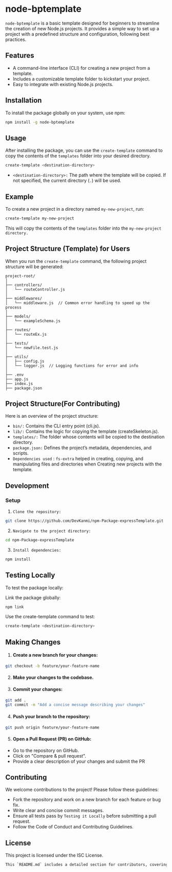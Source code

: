 # node-bptemplate

`node-bptemplate` is a basic template designed for beginners to streamline the creation of new Node.js projects. It provides a simple way to set up a project with a predefined structure and configuration, following best practices.

## Features

- A command-line interface (CLI) for creating a new project from a template.
- Includes a customizable template folder to kickstart your project.
- Easy to integrate with existing Node.js projects.

## Installation

To install the package globally on your system, use npm:

```bash
npm install -g node-bptemplate
```
## Usage
After installing the package, you can use the `create-template` command to copy the contents of the `templates` folder into your desired directory.

```bash
create-template <destination-directory>
```
- `<destination-directory>:` The path where the template will be copied. If not specified, the current directory (`.`) will be used.

## Example
To create a new project in a directory named `my-new-project`, run:

```bash
create-template my-new-project
```
This will copy the contents of the `templates` folder into the `my-new-project directory.`



## Project Structure (Template) for Users

When you run the `create-template` command, the following project structure will be generated:
``` arduino
project-root/
│
├── controllers/
│   └── routeController.js
│
├── middlewares/
│   └── middleware.js  // Common error handling to speed up the process
│
├── models/
│   └── exampleSchema.js
│
├── routes/
│   └── routeEx.js
│
├── tests/
│   └── newFile.test.js
│
├── utils/
│   ├── config.js
│   └── logger.js  // Logging functions for error and info
│
├── .env
├── app.js
├── index.js
├── package.json

```


## Project Structure(For Contributing)
Here is an overview of the project structure:

- `bin/:` Contains the CLI entry point (cli.js).
- `lib/:` Contains the logic for copying the template (createSkeleton.js).
- `templates/:` The folder whose contents will be copied to the destination 
 directory.
- `package.json:` Defines the project’s metadata, dependencies, and scripts.
- `Dependencies used` : `fs-extra` helped in creating, copying, and manipulating files and directories when Creating new projects with the template.

## Development
### Setup
1. `Clone the repository:`
```bash
git clone https://github.com/DevKanmi/npm-Package-expressTemplate.git
```
2. `Navigate to the project directory:`

```bash
cd npm-Package-expressTemplate
```
3. `Install dependencies:`
```bash
npm install
```
## Testing Locally
To test the package locally:

Link the package globally:

```bash
npm link
```
Use the create-template command to test:

```bash
create-template <destination-directory>
```
## Making Changes
1. #### Create a new branch for your changes:

```bash
git checkout -b feature/your-feature-name
```
2. #### Make your changes to the codebase.

3. #### Commit your changes:

```bash
git add .
git commit -m "Add a concise message describing your changes"
```

4. #### Push your branch to the repository:

```bash
git push origin feature/your-feature-name
```

5. #### Open a Pull Request (PR) on GitHub:

- Go to the repository on GitHub.
- Click on "Compare & pull request".
- Provide a clear description of your changes and submit the PR

## Contributing
We welcome contributions to the project! Please follow these guidelines:

- Fork the repository and work on a new branch for each feature or bug fix.
- Write clear and concise commit messages.
- Ensure all tests pass by `Testing it Locally` before submitting a pull request.
- Follow the Code of Conduct and Contributing Guidelines.

## License
This project is licensed under the ISC License.

``` bash
This `README.md` includes a detailed section for contributors, covering how to set up the development environment, make changes, and submit pull requests. Let me know if you need any additional details!
```

